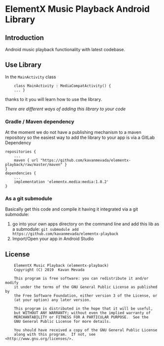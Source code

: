 # ElementX Music Playback Android Library

## Introduction
Android music playback functionality with latest codebase.

## Use Library
In the `MainActivity` class

```
    class MainActivity : MediaCompatActivity() {
	... }
```
thanks to it you will learn how to use the library.

*There are different ways of adding this library to your code*

### Gradle / Maven dependency
At the moment we do not have a publishing mechanism to a maven repository so the easiest way to add the library to your app is via a GitLab Dependency

```
repositories {
    ...
    maven { url "https://github.com/kavanmevada/elementx-playback/raw/master/maven" }
}
dependencies {
    ...
    implementation 'elementx.media:media:1.0.2'
}
```

### As a git submodule
Basically get this code and compile it having it integrated via a git submodule:

1. go into your own apps directory on the command line and add this lib as a submodule: ```git submodule add https://github.com/kavanmevada/elementx-playback```
2. Import/Open your app in Android Studio

##  License

```
    ElementX Music Playback (elementx-playback) 
    Copyright (C) 2019  Kavan Mevada

    This program is free software: you can redistribute it and/or modify
    it under the terms of the GNU General Public License as published by
    the Free Software Foundation, either version 3 of the License, or
    (at your option) any later version.

    This program is distributed in the hope that it will be useful,
    but WITHOUT ANY WARRANTY; without even the implied warranty of
    MERCHANTABILITY or FITNESS FOR A PARTICULAR PURPOSE.  See the
    GNU General Public License for more details.

    You should have received a copy of the GNU General Public License
    along with this program.  If not, see <http://www.gnu.org/licenses/>.
```